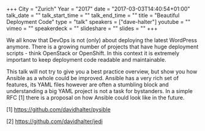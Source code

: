 +++
City = "Zurich"
Year = "2017"
date = "2017-03-03T14:40:54+01:00"
talk_date = ""
talk_start_time = ""
talk_end_time = ""
title = "Beautiful Deployment Code"
type = "talk"
speakers = ["dave-halter"]
youtube = ""
vimeo = ""
speakerdeck = ""
slideshare = ""
slides = ""
+++

We all know that DevOps is not (only) about deploying the latest WordPress anymore. There
is a growing number of projects that have huge deployment scripts - think OpenStack or
OpenShift. In this context it is extremely important to keep deployment code readable and
maintainable.

This talk will not try to give you a best practice overview, but show you how Ansible as a
whole could be improved. Ansible has a very rich set of features, its YAML files however
are often a stumbling block and understanding a big YAML project is not a task for
bystanders. In a simple RFC [1] there is a proposal on how Ansible could look like in the
future.

[1] https://github.com/davidhalter/pysible

[2] https://github.com/davidhalter/jedi
